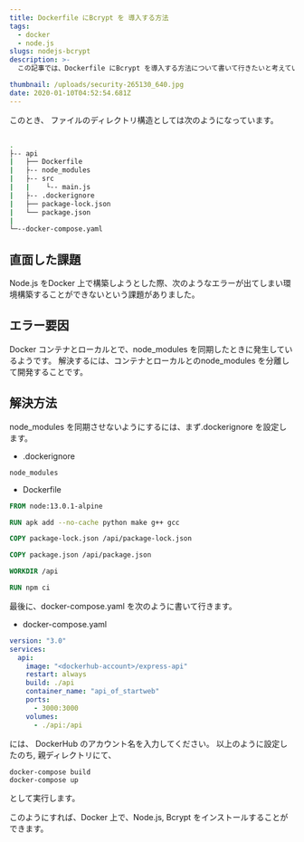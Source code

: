 ```yaml
---
title: Dockerfile にBcrypt を 導入する方法
tags:
  - docker
  - node.js
slugs: nodejs-bcrypt
description: >-
  この記事では、Dockerfile にBcrypt を導入する方法について書いて行きたいと考えています。

thumbnail: /uploads/security-265130_640.jpg
date: 2020-01-10T04:52:54.681Z
---
```

 このとき、 ファイルのディレクトリ構造としては次のようになっています。

```bash

.
├-- api
|   ├── Dockerfile
|   ├-- node_modules
|   ├-- src
|   |    └-- main.js 
|   ├-- .dockerignore
|   ├── package-lock.json
|   └── package.json
|
└─--docker-compose.yaml
```

## 直面した課題

Node.js をDocker 上で構築しようとした際、次のようなエラーが出てしまい環境構築することができないという課題がありました。

## エラー要因

Docker コンテナとローカルとで、node_modules を同期したときに発生しているようです。 解決するには、コンテナとローカルとのnode_modules を分離して開発することです。

## 解決方法

node_modules を同期させないようにするには、まず.dockerignore を設定します。

* .dockerignore

```
node_modules
```

* Dockerfile

```Dockerfile
FROM node:13.0.1-alpine 

RUN apk add --no-cache python make g++ gcc 

COPY package-lock.json /api/package-lock.json

COPY package.json /api/package.json

WORKDIR /api

RUN npm ci
```

最後に、docker-compose.yaml を次のように書いて行きます。

* docker-compose.yaml

```yaml
version: "3.0"
services:
  api:
    image: "<dockerhub-account>/express-api"
    restart: always
    build: ./api
    container_name: "api_of_startweb"
    ports:
      - 3000:3000
    volumes: 
      - ./api:/api
```

<docker-hub-account> には、 DockerHub のアカウント名を入力してください。 
以上のように設定したのち, 親ディレクトリにて、

```
docker-compose build
docker-compose up
```

として実行します。

このようにすれば、Docker 上で、Node.js, Bcrypt をインストールすることができます。
